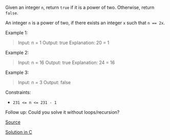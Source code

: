 Given an integer `n`, return `true` if it is a power of two. Otherwise, return `false`.

An integer `n` is a power of two, if there exists an integer `x` such that `n == 2x`.

 

Example 1:

> Input: n = 1
> Output: true
> Explanation: 20 = 1

Example 2:

> Input: n = 16
> Output: true
> Explanation: 24 = 16

Example 3:

> Input: n = 3
> Output: false
 

Constraints:

- `231 <= n <= 231 - 1`
 

Follow up: Could you solve it without loops/recursion?

[Source](https://leetcode.com/problems/power-of-two/)

[Solution in C](00231.c)